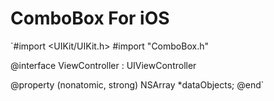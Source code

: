 ComboBox For iOS
==============

`#import <UIKit/UIKit.h>
#import "ComboBox.h"

@interface ViewController : UIViewController <ComBoxDelegate>

@property (nonatomic, strong) NSArray *dataObjects;
@end`